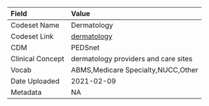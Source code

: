 |Field            |Value                                |
|:----------------|:------------------------------------|
|Codeset Name     |Dermatology                          |
|Codeset Link     |[dermatology](https://github.com/PEDSnet/Variable-Dictionary/blob/main/visit/dermatology.csv)|
|CDM              |PEDSnet                              |
|Clinical Concept |dermatology providers and care sites |
|Vocab            |ABMS,Medicare Specialty,NUCC,Other   |
|Date Uploaded    |2021-02-09                           |
|Metadata         |NA                                   |

